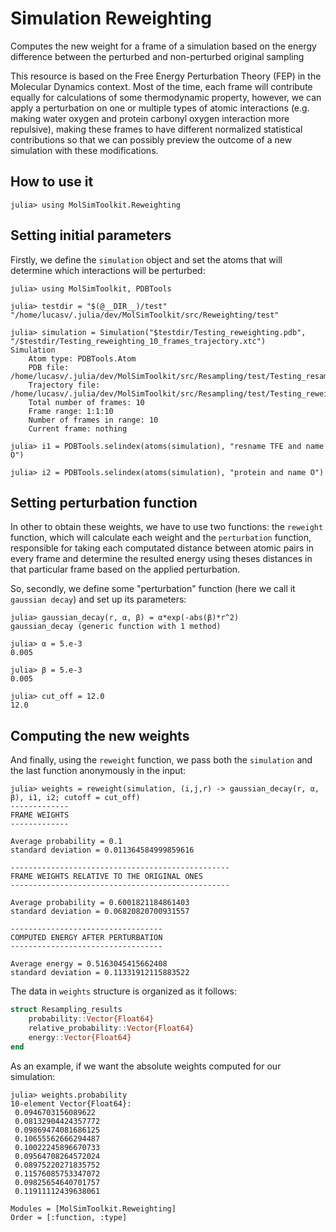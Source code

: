 # Simulation Reweighting
Computes the new weight for a frame of a simulation based on the energy difference between the perturbed and non-perturbed original sampling

This resource is based on the Free Energy Perturbation Theory (FEP) in the Molecular Dynamics context. Most of the time, each frame will contribute equally
for calculations of some thermodynamic property, however, we can apply a perturbation on one or multiple types of atomic
interactions (e.g. making water oxygen and protein carbonyl oxygen interaction more repulsive), making these frames to have different normalized statistical contributions so that we can 
possibly preview the outcome of a new simulation with these modifications.

## How to use it
```julia-repl
julia> using MolSimToolkit.Reweighting
```

## Setting initial parameters
Firstly, we define the ```simulation``` object and set the atoms that will determine which interactions will be perturbed:

```julia-repl
julia> using MolSimToolkit, PDBTools

julia> testdir = "$(@__DIR__)/test"
"/home/lucasv/.julia/dev/MolSimToolkit/src/Reweighting/test"

julia> simulation = Simulation("$testdir/Testing_reweighting.pdb", "/$testdir/Testing_reweighting_10_frames_trajectory.xtc")
Simulation 
    Atom type: PDBTools.Atom
    PDB file: /home/lucasv/.julia/dev/MolSimToolkit/src/Resampling/test/Testing_resampling.pdb
    Trajectory file: /home/lucasv/.julia/dev/MolSimToolkit/src/Resampling/test/Testing_reweighting_10_frames_trajectory.xtc
    Total number of frames: 10
    Frame range: 1:1:10
    Number of frames in range: 10
    Current frame: nothing

julia> i1 = PDBTools.selindex(atoms(simulation), "resname TFE and name O")

julia> i2 = PDBTools.selindex(atoms(simulation), "protein and name O")
```

## Setting perturbation function
In other to obtain these weights, we have to use two functions: the ```reweight``` function, which will calculate each weight and the ```perturbation``` function, responsible for taking each computated distance between atomic pairs in every frame and determine the resulted energy using theses distances in that particular frame based on the applied perturbation.

So, secondly, we define some "perturbation" function (here we call it ```gaussian decay```) and set up its parameters:

```julia-repl
julia> gaussian_decay(r, α, β) = α*exp(-abs(β)*r^2)
gaussian_decay (generic function with 1 method)

julia> α = 5.e-3
0.005

julia> β = 5.e-3
0.005

julia> cut_off = 12.0
12.0
```

## Computing the new weights
And finally, using the ```reweight``` function, we pass both the ```simulation``` and the last function anonymously in the input:

```julia-repl
julia> weights = reweight(simulation, (i,j,r) -> gaussian_decay(r, α, β), i1, i2; cutoff = cut_off)
-------------
FRAME WEIGHTS
-------------

Average probability = 0.1
standard deviation = 0.011364584999859616

-------------------------------------------------
FRAME WEIGHTS RELATIVE TO THE ORIGINAL ONES
-------------------------------------------------

Average probability = 0.6001821184861403
standard deviation = 0.06820820700931557

----------------------------------
COMPUTED ENERGY AFTER PERTURBATION
----------------------------------

Average energy = 0.5163045415662408
standard deviation = 0.11331912115883522
```

The data in ```weights``` structure is organized as it follows:

```julia
struct Resampling_results
    probability::Vector{Float64}
    relative_probability::Vector{Float64}
    energy::Vector{Float64}
end
```

As an example, if we want the absolute weights computed for our simulation:

```julia-repl
julia> weights.probability
10-element Vector{Float64}:
 0.0946703156089622
 0.08132904424357772
 0.09869474081686125
 0.10655562666294487
 0.10022245896670733
 0.09564708264572024
 0.08975220271835752
 0.11576085753347072
 0.09825654640701757
 0.11911112439638061
```

```@autodocs
Modules = [MolSimToolkit.Reweighting]
Order = [:function, :type]
```
